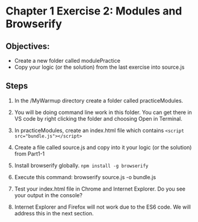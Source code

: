 # Chapter 1 Exercise 2: Modules and Browserify

## Objectives:
* Create a new folder called modulePractice
* Copy your logic (or the solution) from the last exercise into source.js

## Steps

1. In the /MyWarmup directory create a folder called practiceModules.

1. You will be doing command line work in this folder. You can get there in VS code by right clicking the folder and choosing Open in Terminal.

1. In practiceModules, create an index.html file which contains
``` <script src="bundle.js"></script> ```

1. Create a file called source.js and copy into it your logic (or the solution) from Part1-1

1. Install browserify globally. 
`npm install -g browserify` 

1. Execute this command: browserify source.js -o bundle.js

1. Test your index.html file in Chrome and Internet Explorer. Do you see your output in the console?

1. Internet Explorer and Firefox will not work due to the ES6 code. We will address this in the next section. 

